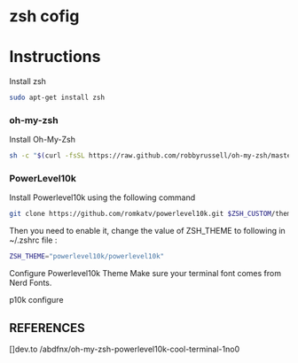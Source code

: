 # zsh cofig

# Instructions 

Install zsh
```bash
sudo apt-get install zsh
```
 
### oh-my-zsh

Install Oh-My-Zsh
```bash
sh -c "$(curl -fsSL https://raw.github.com/robbyrussell/oh-my-zsh/master/tools/install.sh)"
```

### PowerLevel10k

Install Powerlevel10k using the following command
```bash
git clone https://github.com/romkatv/powerlevel10k.git $ZSH_CUSTOM/themes/powerlevel10k
```
 
Then you need to enable it, change the value of ZSH_THEME to following in ~/.zshrc file :

```bash
ZSH_THEME="powerlevel10k/powerlevel10k"
```
 
Configure Powerlevel10k Theme Make sure your terminal font comes from Nerd Fonts.

p10k configure

## REFERENCES
[]dev.to /abdfnx/oh-my-zsh-powerlevel10k-cool-terminal-1no0

